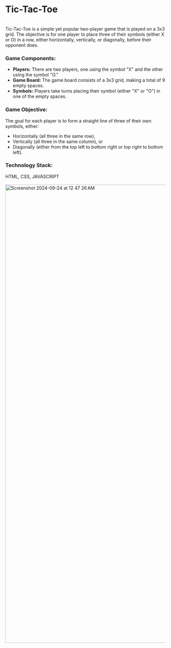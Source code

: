 <h1>Tic-Tac-Toe</h1>
<br>Tic-Tac-Toe is a simple yet popular two-player game that is played on a 3x3 grid. The objective is for one player to place three of their symbols (either X or O) in a row, either horizontally, vertically, or diagonally, before their opponent does.
<h3>Game Components:</h3>
<ul>
  <li><b>Players:</b> There are two players, one using the symbol "X" and the other using the symbol "O." </li>
  <li><b>Game Board:</b> The game board consists of a 3x3 grid, making a total of 9 empty spaces.</li>
  <li><b>Symbols:</b> Players take turns placing their symbol (either "X" or "O") in one of the empty spaces.</li>
</ul>
<h3>Game Objective:</h3>
The goal for each player is to form a straight line of three of their own symbols, either:
<ul>
  <li>Horizontally (all three in the same row),</li>
  <li>Vertically (all three in the same column), or</li>
  <li>Diagonally (either from the top left to bottom right or top right to bottom left).</li>
</ul>
<h3>Technology Stack: </h3> HTML, CSS, JAVASCRIPT
<br>
<br>
<img width="1440" alt="Screenshot 2024-09-24 at 12 47 26 AM" src="https://github.com/user-attachments/assets/e44c1d3a-1401-4b90-9cd5-a8b4f4903500">

